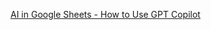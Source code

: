 
[AI in Google Sheets - How to Use GPT Copilot](https://www.freecodecamp.org/news/ai-in-google-sheets/)
